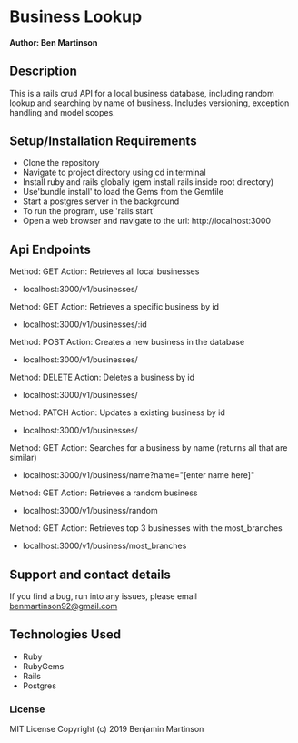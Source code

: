 # Business Lookup

#### Author: Ben Martinson

## Description

This is a rails crud API for a local business database, including random lookup and searching by name of business. Includes versioning, exception handling and model scopes.

## Setup/Installation Requirements

* Clone the repository
* Navigate to project directory using cd in terminal
* Install ruby and rails globally (gem install rails inside root directory)
* Use'bundle install' to load the Gems from the Gemfile
* Start a postgres server in the background
* To run the program, use 'rails start'
* Open a web browser and navigate to the url: http://localhost:3000

## Api Endpoints

Method: GET   Action: Retrieves all local businesses
* localhost:3000/v1/businesses/

Method: GET   Action: Retrieves a specific business by id
* localhost:3000/v1/businesses/:id

Method: POST   Action: Creates a new business in the database
* localhost:3000/v1/businesses/

Method: DELETE  Action: Deletes a business by id
* localhost:3000/v1/businesses/

Method: PATCH  Action: Updates a existing business by id
* localhost:3000/v1/businesses/

Method: GET   Action: Searches for a business by name (returns all that are similar)
* localhost:3000/v1/business/name?name="[enter name here]"

Method: GET   Action: Retrieves a random business
* localhost:3000/v1/business/random

Method: GET   Action: Retrieves top 3 businesses with the most_branches
* localhost:3000/v1/business/most_branches

## Support and contact details

If you find a bug, run into any issues, please email benmartinson92@gmail.com

## Technologies Used

* Ruby
* RubyGems
* Rails
* Postgres

### License

MIT License
Copyright (c) 2019 Benjamin Martinson
